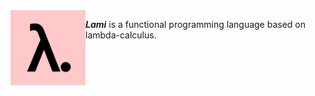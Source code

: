 <img width="120px" align="left" src="media/logo.png">

**_Lami_** is a functional programming language based on lambda-calculus.

